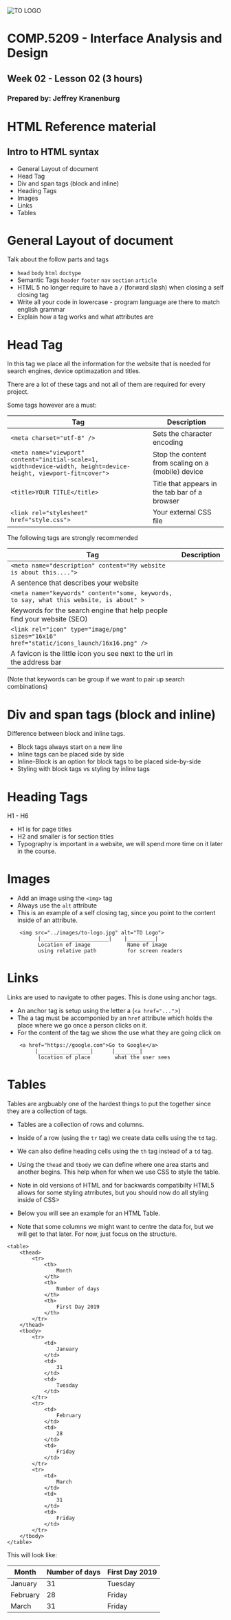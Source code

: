 ![TO LOGO](../images/to-logo.jpg)

# COMP.5209 - Interface Analysis and Design

## Week 02 - Lesson 02 (3 hours)
### Prepared by: Jeffrey Kranenburg

# HTML Reference material

## Intro to HTML syntax

* General Layout of document
* Head Tag
* Div and span tags (block and inline)
* Heading Tags
* Images
* Links
* Tables

# General Layout of document

Talk about the follow parts and tags

* `head` `body` `html` `doctype`
* Semantic Tags `header` `footer` `nav` `section` `article` 
* HTML 5 no longer require to have a `/` (forward slash) when closing a self closing tag
* Write all your code in lowercase - program language are there to match english grammar
* Explain how a tag works and what attributes are

# Head Tag

In this tag we place all the information for the website that is needed for search engines, device optimazation and titles.

There are a lot of these tags and not all of them are required for every project.

Some tags however are a must:

| Tag | Description | 
| --- | --- |
|`<meta charset="utf-8" />` | Sets the character encoding |
| `<meta name="viewport" content="initial-scale=1, width=device-width, height=device-height, viewport-fit=cover">` | Stop the content from scaling on a (mobile) device |
| `<title>YOUR TITLE</title>` | Title that appears in the tab bar of a browser |
| `<link rel="stylesheet" href="style.css">` | Your external CSS file |

The following tags are strongly recommended

| Tag | Description | 
| --- | --- |
| `<meta name="description" content="My website is about this....">` 
| A sentence that describes your website |
| `<meta name="keywords" content="some, keywords, to say, what this website, is about" >` 
| Keywords for the search engine that help people find your website (SEO) |
| `<link rel="icon" type="image/png" sizes="16x16" href="static/icons_launch/16x16.png" />` 
| A favicon is the little icon you see next to the url in the address bar |

(Note that keywords can be group if we want to pair up search combinations)

# Div and span tags (block and inline)

Difference between block and inline tags. 
* Block tags always start on a new line
* Inline tags can be placed side by side
* Inline-Block is an option for block tags to be placed side-by-side
* Styling with block tags vs styling by inline tags

# Heading Tags

H1 - H6

* H1 is for page titles
* H2 and smaller is for section titles
* Typography is important in a website, we will spend more time on it later in the course.

# Images

* Add an image using the `<img>` tag
* Always use the `alt` attribute
* This is an example of a self closing tag, since you point to the content inside of an attribute.

```
    <img src="../images/to-logo.jpg" alt="TO Logo">
          |______________________|    |_________|
          Location of image            Name of image
          using relative path          for screen readers
```

# Links

Links are used to navigate to other pages. This is done using anchor tags.

* An anchor tag is setup using the letter a (`<a href="..."`>)
* The a tag must be accomponied by an `href` attribute which holds the place where we go once a person clicks on it.
* For the content of the tag we show the use what they are going click on

```
    <a href="https://google.com">Go to Google</a>
         |_________________|      |________|
          location of place        what the user sees
```

# Tables

Tables are argbuably one of the hardest things to put the together since they are a collection of tags.
* Tables are a collection of rows and columns.
* Inside of a row (using the `tr` tag) we create data cells using the `td` tag.
* We can also define heading cells using the `th` tag instead of a `td` tag.
* Using the `thead` and `tbody` we can define where one area starts and another begins. This help when for when we use CSS to style the table.
* Note in old versions of HTML and for backwards compatibilty HTML5 allows for some styling atrributes, but you should now do all styling inside of CSS>

* Below you will see an example for an HTML Table.
* Note that some columns we might want to centre the data for, but we will get to that later. For now, just focus on the structure.

```
<table>
    <thead>
        <tr>
            <th>
                Month
            </th>
            <th>
                Number of days
            </th>
            <th>
                First Day 2019
            </th>
        </tr>
    </thead>
    <tbody>
        <tr>
            <td>
                January
            </td>
            <td>
                31
            </td>
            <td>
                Tuesday
            </td>
        </tr>
        <tr>
            <td>
                February
            </td>
            <td>
                28
            </td>
            <td>
                Friday
            </td>
        </tr>
        <tr>
            <td>
                March
            </td>
            <td>
                31
            </td>
            <td>
                Friday
            </td>
        </tr>
    </tbody>
</table>
```

This will look like:

<table>
    <thead>
        <tr>
            <th>
                Month
            </th>
            <th>
                Number of days
            </th>
            <th>
                First Day 2019
            </th>
        </tr>
    </thead>
    <tbody>
        <tr>
            <td>
                January
            </td>
            <td>
                31
            </td>
            <td>
                Tuesday
            </td>
        </tr>
        <tr>
            <td>
                February
            </td>
            <td>
                28
            </td>
            <td>
                Friday
            </td>
        </tr>
        <tr>
            <td>
                March
            </td>
            <td>
                31
            </td>
            <td>
                Friday
            </td>
        </tr>
    </tbody>
</table>